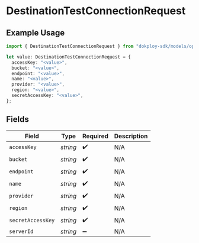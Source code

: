 # DestinationTestConnectionRequest

## Example Usage

```typescript
import { DestinationTestConnectionRequest } from "dokploy-sdk/models/operations";

let value: DestinationTestConnectionRequest = {
  accessKey: "<value>",
  bucket: "<value>",
  endpoint: "<value>",
  name: "<value>",
  provider: "<value>",
  region: "<value>",
  secretAccessKey: "<value>",
};
```

## Fields

| Field              | Type               | Required           | Description        |
| ------------------ | ------------------ | ------------------ | ------------------ |
| `accessKey`        | *string*           | :heavy_check_mark: | N/A                |
| `bucket`           | *string*           | :heavy_check_mark: | N/A                |
| `endpoint`         | *string*           | :heavy_check_mark: | N/A                |
| `name`             | *string*           | :heavy_check_mark: | N/A                |
| `provider`         | *string*           | :heavy_check_mark: | N/A                |
| `region`           | *string*           | :heavy_check_mark: | N/A                |
| `secretAccessKey`  | *string*           | :heavy_check_mark: | N/A                |
| `serverId`         | *string*           | :heavy_minus_sign: | N/A                |